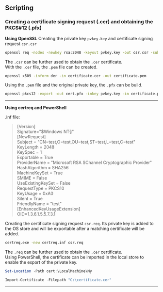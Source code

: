 ## Scripting

### Creating a certificate signing request (.cer) and obtaining the PKCS#12 (.pfx)

**Using OpenSSL**
Creating the private key `pvkey.key` and certificate signing request `csr.csr`
```bash
openssl req -nodes -newkey rsa:2048 -keyout pvkey.key -out csr.csr -subj "/C=test/ST=test/L=test/O=test/OU=test/CN=test"
```

The `.csr` can be further used to obtain the `.cer` certificate. <br>
With the `.cer` file, the `.pem` file can be created.
```bash
openssl x509 -inform der -in certificate.cer -out certificate.pem
```
Using the `.pem` file and the original private key, the `.pfx` can be build.

```bash
openssl pkcs12 -export -out cert.pfx -inkey pvkey.key -in certificate.pem
```
___

**Using certreq and PowerShell**

.inf file:
>[Version] <br>
>Signature="$Windows NT§" <br>
>[NewRequest] <br>
>Subject = "CN=test,O=test,OU=test,ST=test,L=test,C=test" <br>
>KeyLength = 2048 <br>
>KeySpec = 1 <br>
>Exportable = True <br>
>ProviderName = "Microsoft RSA SChannel Cryptographic Provider" <br>
>HashAlgorithm = SHA256 <br>
>MachineKeySet = True <br>
>SMIME = False <br>
>UseExistingKeySet = False <br>
>RequestType = PKCS10 <br>
>KeyUsage = 0xA0 <br>
>Silent = True <br>
>FriendlyName = "test" <br>
>[EnhancedKeyUsageExtension] <br>
>OID=1.3.6.1.5.5.7.3.1 <br>

Creating the certificate signing request `csr.req`. 
Its private key is added to the OS store and will be exportable after a matching certificate will be added.
```bash
certreq.exe -new certreq.inf csr.req
```
The `.req` can be further used to obtain the `.cer` certificate. <br>
Using PowerShell, the certificate can be imported in the local store to enable the export of the private key.
```powershell
Set-Location -Path cert:\LocalMachine\My

Import-Certificate -Filepath "C:\certificate.cer"
```
___
